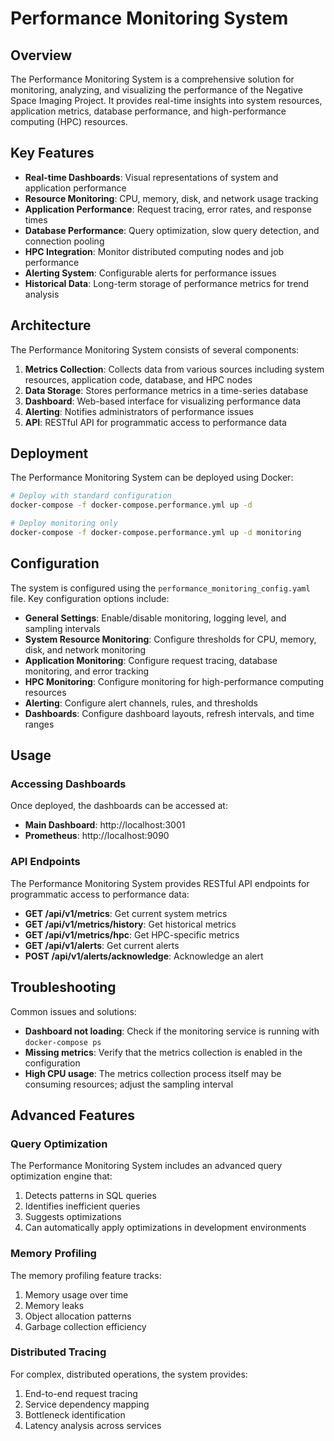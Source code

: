 # Performance Monitoring System

## Overview

The Performance Monitoring System is a comprehensive solution for monitoring, analyzing, and visualizing the performance of the Negative Space Imaging Project. It provides real-time insights into system resources, application metrics, database performance, and high-performance computing (HPC) resources.

## Key Features

- **Real-time Dashboards**: Visual representations of system and application performance
- **Resource Monitoring**: CPU, memory, disk, and network usage tracking
- **Application Performance**: Request tracing, error rates, and response times
- **Database Performance**: Query optimization, slow query detection, and connection pooling
- **HPC Integration**: Monitor distributed computing nodes and job performance
- **Alerting System**: Configurable alerts for performance issues
- **Historical Data**: Long-term storage of performance metrics for trend analysis

## Architecture

The Performance Monitoring System consists of several components:

1. **Metrics Collection**: Collects data from various sources including system resources, application code, database, and HPC nodes
2. **Data Storage**: Stores performance metrics in a time-series database
3. **Dashboard**: Web-based interface for visualizing performance data
4. **Alerting**: Notifies administrators of performance issues
5. **API**: RESTful API for programmatic access to performance data

## Deployment

The Performance Monitoring System can be deployed using Docker:

```bash
# Deploy with standard configuration
docker-compose -f docker-compose.performance.yml up -d

# Deploy monitoring only
docker-compose -f docker-compose.performance.yml up -d monitoring
```

## Configuration

The system is configured using the `performance_monitoring_config.yaml` file. Key configuration options include:

- **General Settings**: Enable/disable monitoring, logging level, and sampling intervals
- **System Resource Monitoring**: Configure thresholds for CPU, memory, disk, and network monitoring
- **Application Monitoring**: Configure request tracing, database monitoring, and error tracking
- **HPC Monitoring**: Configure monitoring for high-performance computing resources
- **Alerting**: Configure alert channels, rules, and thresholds
- **Dashboards**: Configure dashboard layouts, refresh intervals, and time ranges

## Usage

### Accessing Dashboards

Once deployed, the dashboards can be accessed at:

- **Main Dashboard**: http://localhost:3001
- **Prometheus**: http://localhost:9090

### API Endpoints

The Performance Monitoring System provides RESTful API endpoints for programmatic access to performance data:

- **GET /api/v1/metrics**: Get current system metrics
- **GET /api/v1/metrics/history**: Get historical metrics
- **GET /api/v1/metrics/hpc**: Get HPC-specific metrics
- **GET /api/v1/alerts**: Get current alerts
- **POST /api/v1/alerts/acknowledge**: Acknowledge an alert

## Troubleshooting

Common issues and solutions:

- **Dashboard not loading**: Check if the monitoring service is running with `docker-compose ps`
- **Missing metrics**: Verify that the metrics collection is enabled in the configuration
- **High CPU usage**: The metrics collection process itself may be consuming resources; adjust the sampling interval

## Advanced Features

### Query Optimization

The Performance Monitoring System includes an advanced query optimization engine that:

1. Detects patterns in SQL queries
2. Identifies inefficient queries
3. Suggests optimizations
4. Can automatically apply optimizations in development environments

### Memory Profiling

The memory profiling feature tracks:

1. Memory usage over time
2. Memory leaks
3. Object allocation patterns
4. Garbage collection efficiency

### Distributed Tracing

For complex, distributed operations, the system provides:

1. End-to-end request tracing
2. Service dependency mapping
3. Bottleneck identification
4. Latency analysis across services
